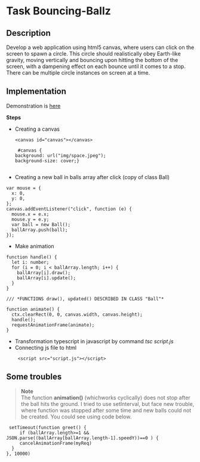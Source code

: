 # Task Bouncing-Ballz

## Description 
Develop a web application using html5 canvas, where users can click on the screen to spawn a circle. This circle should realistically obey Earth-like gravity, moving vertically and bouncing upon hitting the bottom of the screen, with a dampening effect on each bounce until it comes to a stop. There can be multiple circle instances on screen at a time.

## Implementation
Demonstration is [here](https://famous-empanada-69f2cb.netlify.app)

**Steps**
* Creating a canvas
  ```
  <canvas id="canvas"></canvas> 
  
   #canvas { 
  background: url("img/space.jpeg");
  background-size: cover;}
  

* Creating a new ball in balls array after click (copy of class Ball)
```
var mouse = {
  x: 0,
  y: 0,
};
canvas.addEventListener("click", function (e) {
  mouse.x = e.x;
  mouse.y = e.y;
  var ball = new Ball();
  ballArray.push(ball);
});
```


* Make animation

```
function handle() {
  let i: number;
  for (i = 0; i < ballArray.length; i++) {
    ballArray[i].draw();
    ballArray[i].update();
  }
}

/// *FUNCTIONS draw(), updated() DESCRIBED IN CLASS "Ball"*

function animate() {
  ctx.clearRect(0, 0, canvas.width, canvas.height);
  handle();
  requestAnimationFrame(animate);
}
```

* Transformation typescript in javascript by command *tsc script.js*
* Сonnecting js file to html
  ```
   <script src="script.js"></script>
  ```

## Some troubles

> <strong style="green">Note</strong><br/>
The function **animation()** (whichworks cyclically) does not stop after the ball hits the ground. I tried to use setInterval, but face new trouble, where function was stopped after some time and new balls could not be created. You could see using code below.

```
 setTimeout(function greet() {
     if (ballArray.length>=1 && JSON.parse((ballArray[ballArray.length-1].speedY))==0 ) {
     cancelAnimationFrame(myReq)
  }
}, 10000)
```
